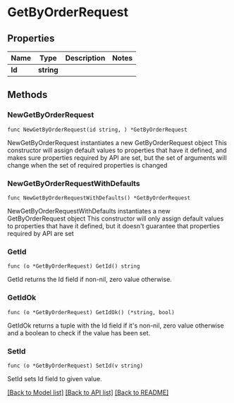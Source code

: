# GetByOrderRequest

## Properties

Name | Type | Description | Notes
------------ | ------------- | ------------- | -------------
**Id** | **string** |  | 

## Methods

### NewGetByOrderRequest

`func NewGetByOrderRequest(id string, ) *GetByOrderRequest`

NewGetByOrderRequest instantiates a new GetByOrderRequest object
This constructor will assign default values to properties that have it defined,
and makes sure properties required by API are set, but the set of arguments
will change when the set of required properties is changed

### NewGetByOrderRequestWithDefaults

`func NewGetByOrderRequestWithDefaults() *GetByOrderRequest`

NewGetByOrderRequestWithDefaults instantiates a new GetByOrderRequest object
This constructor will only assign default values to properties that have it defined,
but it doesn't guarantee that properties required by API are set

### GetId

`func (o *GetByOrderRequest) GetId() string`

GetId returns the Id field if non-nil, zero value otherwise.

### GetIdOk

`func (o *GetByOrderRequest) GetIdOk() (*string, bool)`

GetIdOk returns a tuple with the Id field if it's non-nil, zero value otherwise
and a boolean to check if the value has been set.

### SetId

`func (o *GetByOrderRequest) SetId(v string)`

SetId sets Id field to given value.



[[Back to Model list]](../README.md#documentation-for-models) [[Back to API list]](../README.md#documentation-for-api-endpoints) [[Back to README]](../README.md)


